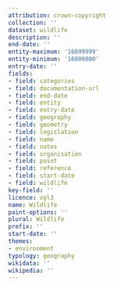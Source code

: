 ```yaml
---
attribution: crown-copyright
collection: ''
dataset: wildlife
description: ''
end-date: ''
entity-maximum: '16099999'
entity-minimum: '16000000'
entry-date: ''
fields:
- field: categories
- field: documentation-url
- field: end-date
- field: entity
- field: entry-date
- field: geography
- field: geometry
- field: legislation
- field: name
- field: notes
- field: organisation
- field: point
- field: reference
- field: start-date
- field: wildlife
key-field: ''
licence: ogl3
name: Wildlife
paint-options: ''
plural: Wildlife
prefix: ''
start-date: ''
themes:
- environment
typology: geography
wikidata: ''
wikipedia: ''
---
```

